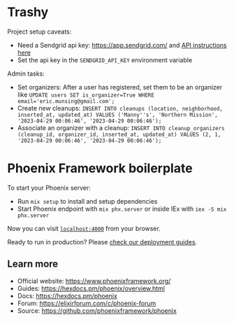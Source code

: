 # Trashy

Project setup caveats:
- Need a Sendgrid api key: https://app.sendgrid.com/ and [API instructions here](https://hexdocs.pm/swoosh/Swoosh.Adapters.Sendgrid.html)
- Set the api key in the `SENDGRID_API_KEY` environment variable 

Admin tasks:
- Set organizers: After a user has registered, set them to be an organizer like `UPDATE users SET is_organizer=True WHERE email='eric.munsing@gmail.com';`
- Create new cleanups: `INSERT INTO cleanups (location, neighborhood, inserted_at, updated_at) VALUES ('Manny''s', 'Northern Mission', '2023-04-29 00:06:46', '2023-04-29 00:06:46');`
- Associate an organizer with a cleanup: 
`INSERT INTO cleanup_organizers (cleanup_id, organizer_id, inserted_at, updated_at) VALUES (2, 1, '2023-04-29 00:06:46', '2023-04-29 00:06:46');`

# Phoenix Framework boilerplate

To start your Phoenix server:

  * Run `mix setup` to install and setup dependencies
  * Start Phoenix endpoint with `mix phx.server` or inside IEx with `iex -S mix phx.server`

Now you can visit [`localhost:4000`](http://localhost:4000) from your browser.

Ready to run in production? Please [check our deployment guides](https://hexdocs.pm/phoenix/deployment.html).

## Learn more

  * Official website: https://www.phoenixframework.org/
  * Guides: https://hexdocs.pm/phoenix/overview.html
  * Docs: https://hexdocs.pm/phoenix
  * Forum: https://elixirforum.com/c/phoenix-forum
  * Source: https://github.com/phoenixframework/phoenix

